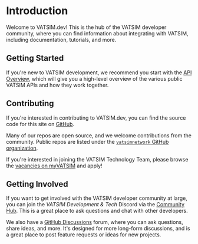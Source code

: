 # Introduction

Welcome to VATSIM.dev! This is the hub of the VATSIM developer community, where
you can find information about integrating with VATSIM, including documentation,
tutorials, and more.

## Getting Started

If you're new to VATSIM development, we recommend you start with the
[API Overview](./services/apis.md), which will give you a high-level overview of the
various public VATSIM APIs and how they work together.

## Contributing

If you're interested in contributing to VATSIM.dev, you can find the source code
for this site on [GitHub][source].

Many of our repos are open source, and we welcome contributions from the
community. Public repos are listed under the
[`vatsimnetwork` GitHub organization][github].

If you're interested in joining the VATSIM Technology Team, please browse the
[vacancies on myVATSIM][vacancies] and apply!

## Getting Involved

If you want to get involved with the VATSIM developer community at large, you
can join the _VATSIM Development & Tech_ Discord via the [Community Hub][hub].
This is a great place to ask questions and chat with other developers.

We also have a [GitHub Discussions][forum] forum, where you can ask questions,
share ideas, and more. It's designed for more long-form discussions, and is a
great place to post feature requests or ideas for new projects.


[source]: https://github.com/vatsimnetwork/vatsim.dev
[github]: https://github.com/vatsimnetwork
[vacancies]: https://my.vatsim.net/vacancies
[hub]: https://community.vatsim.net
[forum]: https://github.com/orgs/vatsimnetwork/discussions
